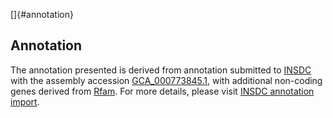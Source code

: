 []{#annotation}

Annotation
----------

The annotation presented is derived from annotation submitted to
[INSDC](http://www.insdc.org) with the assembly accession
[GCA\_000773845.1](http://www.ebi.ac.uk/ena/data/view/GCA_000773845.1),
with additional non-coding genes derived from
[Rfam](http://rfam.xfam.org/). For more details, please visit [INSDC
annotation
import](http://ensemblgenomes.org/info/data/insdc_annotation).
